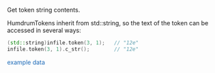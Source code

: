 <span class="title-snippet">Get token string contents.</span>

HumdrumTokens inherit from std::string, so the text of the token
can be accessed in several ways:

```cpp
(std::string)infile.token(3, 1);   // "12e"
infile.token(3, 1).c_str();        // "12e"
```

<span style="cursor:pointer; color:#1e6bb8" class="example1" title='/doc/snippet/example1.html'>example data</span>



